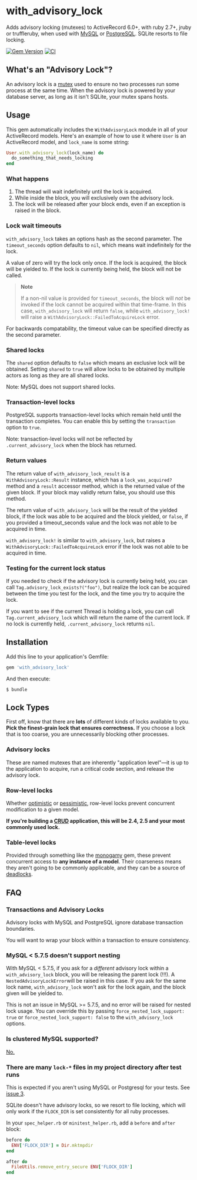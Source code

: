 # with_advisory_lock

Adds advisory locking (mutexes) to ActiveRecord  6.0+, with ruby 2.7+, jruby or truffleruby, when used with
[MySQL](https://dev.mysql.com/doc/refman/8.0/en/miscellaneous-functions.html#function_get-lock)
or
[PostgreSQL](https://www.postgresql.org/docs/current/static/functions-admin.html#FUNCTIONS-ADVISORY-LOCKS).
SQLite resorts to file locking.

[![Gem Version](https://badge.fury.io/rb/with_advisory_lock.svg)](https://badge.fury.io/rb/with_advisory_lock)
[![CI](https://github.com/ClosureTree/with_advisory_lock/actions/workflows/ci.yml/badge.svg)](https://github.com/ClosureTree/with_advisory_lock/actions/workflows/ci.yml)

## What's an "Advisory Lock"?

An advisory lock is a [mutex](https://en.wikipedia.org/wiki/Mutual_exclusion)
used to ensure no two processes run some process at the same time. When the
advisory lock is powered by your database server, as long as it isn't SQLite,
your mutex spans hosts.

## Usage

This gem automatically includes the `WithAdvisoryLock` module in all of your
ActiveRecord models. Here's an example of how to use it where `User` is an
ActiveRecord model, and `lock_name` is some string:

```ruby
User.with_advisory_lock(lock_name) do
  do_something_that_needs_locking
end
```

### What happens

1. The thread will wait indefinitely until the lock is acquired.
2. While inside the block, you will exclusively own the advisory lock.
3. The lock will be released after your block ends, even if an exception is raised in the block.

### Lock wait timeouts

`with_advisory_lock` takes an options hash as the second parameter. The
`timeout_seconds` option defaults to `nil`, which means wait indefinitely for
the lock.

A value of zero will try the lock only once. If the lock is acquired, the block
will be yielded to. If the lock is currently being held, the block will not be
called.

> **Note**
> 
> If a non-nil value is provided for `timeout_seconds`, the block will
*not* be invoked if the lock cannot be acquired within that time-frame. In this case, `with_advisory_lock` will return `false`, while `with_advisory_lock!` will raise a `WithAdvisoryLock::FailedToAcquireLock` error.

For backwards compatability, the timeout value can be specified directly as the
second parameter.

### Shared locks

The `shared` option defaults to `false` which means an exclusive lock will be
obtained. Setting `shared` to `true` will allow locks to be obtained by multiple
actors as long as they are all shared locks.

Note: MySQL does not support shared locks.

### Transaction-level locks

PostgreSQL supports transaction-level locks which remain held until the
transaction completes. You can enable this by setting the `transaction` option
to `true`.

Note: transaction-level locks will not be reflected by `.current_advisory_lock`
when the block has returned.

### Return values

The return value of `with_advisory_lock_result` is a `WithAdvisoryLock::Result`
instance, which has a `lock_was_acquired?` method and a `result` accessor
method, which is the returned value of the given block. If your block may
validly return false, you should use this method.

The return value of `with_advisory_lock` will be the result of the yielded
block, if the lock was able to be acquired and the block yielded, or `false`, if
you provided a timeout_seconds value and the lock was not able to be acquired in
time.

`with_advisory_lock!` is similar to `with_advisory_lock`, but raises a `WithAdvisoryLock::FailedToAcquireLock` error if the lock was not able to be acquired in time. 

### Testing for the current lock status

If you needed to check if the advisory lock is currently being held, you can
call `Tag.advisory_lock_exists?("foo")`, but realize the lock can be acquired
between the time you test for the lock, and the time you try to acquire the
lock.

If you want to see if the current Thread is holding a lock, you can call
`Tag.current_advisory_lock` which will return the name of the current lock. If
no lock is currently held, `.current_advisory_lock` returns `nil`.

## Installation

Add this line to your application's Gemfile:

```ruby
gem 'with_advisory_lock'
```

And then execute:

    $ bundle

## Lock Types

First off, know that there are **lots** of different kinds of locks available to
you. **Pick the finest-grain lock that ensures correctness.** If you choose a
lock that is too coarse, you are unnecessarily blocking other processes.

### Advisory locks

These are named mutexes that are inherently "application level"—it is up to the
application to acquire, run a critical code section, and release the advisory
lock.

### Row-level locks

Whether [optimistic](http://api.rubyonrails.org/classes/ActiveRecord/Locking/Optimistic.html)
or [pessimistic](http://api.rubyonrails.org/classes/ActiveRecord/Locking/Pessimistic.html),
row-level locks prevent concurrent modification to a given model.

**If you're building a
[CRUD](http://en.wikipedia.org/wiki/Create,_read,_update_and_delete)
application, this will be 2.4, 2.5 and  your most commonly used lock.**

### Table-level locks

Provided through something like the
[monogamy](https://github.com/ClosureTree/monogamy) gem, these prevent
concurrent access to **any instance of a model**. Their coarseness means they
aren't going to be commonly applicable, and they can be a source of
[deadlocks](http://en.wikipedia.org/wiki/Deadlock).

## FAQ

### Transactions and Advisory Locks

Advisory locks with MySQL and PostgreSQL ignore database transaction boundaries.

You will want to wrap your block within a transaction to ensure consistency.

### MySQL < 5.7.5 doesn't support nesting

With MySQL < 5.7.5, if you ask for a _different_ advisory lock within
a `with_advisory_lock` block, you will be releasing the parent lock (!!!). A
`NestedAdvisoryLockError`will be raised in this case. If you ask for the same
lock name, `with_advisory_lock` won't ask for the lock again, and the block
given will be yielded to.

This is not an issue in MySQL >= 5.7.5, and no error will be raised for nested
lock usage. You can override this by passing `force_nested_lock_support: true`
or `force_nested_lock_support: false` to the `with_advisory_lock` options.

### Is clustered MySQL supported?

[No.](https://github.com/ClosureTree/with_advisory_lock/issues/16)

### There are many `lock-*` files in my project directory after test runs

This is expected if you aren't using MySQL or Postgresql for your tests.
See [issue 3](https://github.com/ClosureTree/with_advisory_lock/issues/3).

SQLite doesn't have advisory locks, so we resort to file locking, which will
only work if the `FLOCK_DIR` is set consistently for all ruby processes.

In your `spec_helper.rb` or `minitest_helper.rb`, add a `before` and `after` block:

```ruby
before do
  ENV['FLOCK_DIR'] = Dir.mktmpdir
end

after do
  FileUtils.remove_entry_secure ENV['FLOCK_DIR']
end
```
